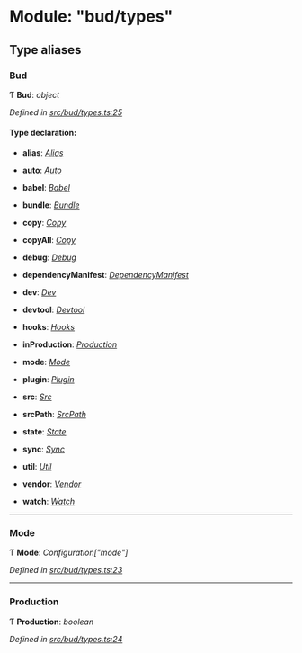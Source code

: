 # Module: "bud/types"

## Type aliases

###  Bud

Ƭ **Bud**: *object*

*Defined in [src/bud/types.ts:25](https://github.com/roots/bud-support/blob/bd00b72/src/bud/types.ts#L25)*

#### Type declaration:

* **alias**: *[Alias](_bud_api_types_.md#alias)*

* **auto**: *[Auto](_bud_api_types_.md#auto)*

* **babel**: *[Babel](_bud_api_types_.md#babel)*

* **bundle**: *[Bundle](_bud_api_types_.md#bundle)*

* **copy**: *[Copy](_bud_state_types_.md#copy)*

* **copyAll**: *[Copy](_bud_state_types_.md#copy)*

* **debug**: *[Debug](_bud_api_types_.md#debug)*

* **dependencyManifest**: *[DependencyManifest](_bud_api_types_.md#dependencymanifest)*

* **dev**: *[Dev](_bud_state_types_.md#dev)*

* **devtool**: *[Devtool](_bud_api_types_.md#devtool)*

* **hooks**: *[Hooks](_bud_hooks_types_.md#hooks)*

* **inProduction**: *[Production](_bud_types_.md#production)*

* **mode**: *[Mode](_bud_types_.md#mode)*

* **plugin**: *[Plugin](_bud_plugin_types_.md#plugin)*

* **src**: *[Src](_bud_api_types_.md#src)*

* **srcPath**: *[SrcPath](_bud_api_types_.md#srcpath)*

* **state**: *[State](_bud_state_types_.md#state)*

* **sync**: *[Sync](_bud_api_types_.md#sync)*

* **util**: *[Util](_bud_util_types_.md#util)*

* **vendor**: *[Vendor](_bud_state_types_.md#vendor)*

* **watch**: *[Watch](_bud_api_types_.md#watch)*

___

###  Mode

Ƭ **Mode**: *Configuration["mode"]*

*Defined in [src/bud/types.ts:23](https://github.com/roots/bud-support/blob/bd00b72/src/bud/types.ts#L23)*

___

###  Production

Ƭ **Production**: *boolean*

*Defined in [src/bud/types.ts:24](https://github.com/roots/bud-support/blob/bd00b72/src/bud/types.ts#L24)*
